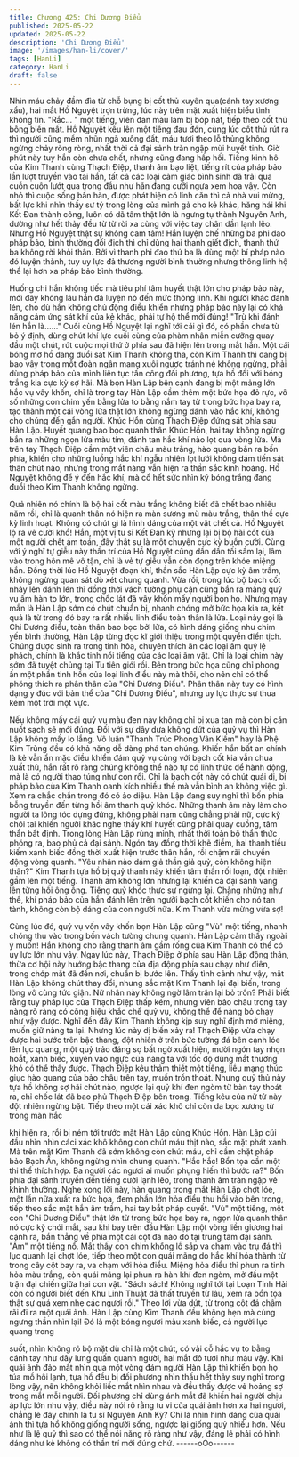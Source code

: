 ```yaml
---
title: Chương 425: Chi Dương Điểu
published: 2025-05-22
updated: 2025-05-22
description: 'Chi Dương Điểu'
image: '/images/han-li/cover/'
tags: [HanLi]
category: HanLi
draft: false
---
```


Nhìn máu chảy đầm đìa từ chỗ bụng bị cốt thủ xuyên qua(cánh
tay xương xẩu), hai mắt Hồ Nguyệt trợn trừng, lúc này trên mặt
xuất hiện biểu tình không tin.
"Rắc… " một tiếng, viên đan màu lam bị bóp nát, tiếp theo cốt thủ
bỗng biến mất.
Hồ Nguyệt kêu lên một tiếng đau đớn, cùng lúc cốt thủ rút ra thì
người cũng mềm nhũn ngã xuống đất, máu tươi theo lỗ thủng
không ngừng chảy ròng ròng, nhất thời cả đại sảnh tràn ngập mùi
huyết tinh.
Giờ phút này tuy hắn còn chưa chết, nhưng cũng đang hấp hối.
Tiếng kinh hô của Kim Thanh cùng Thạch Điệp, thanh âm bạo liệt,
tiếng rít của pháp bảo lần lượt truyền vào tai hắn, tất cả các loại
cảm giác bình sinh đã trải qua cuồn cuộn lướt qua trong đầu như
hắn đang cưỡi ngựa xem hoa vậy.
Còn nhỏ thì cuộc sống bần hàn, được phát hiện có linh căn thì cả
nhà vui mừng, bất lực khi nhìn thấy sư tỷ trong lòng của mình gả
cho kẻ khác, hăng hái khi Kết Đan thành công, luôn có dã tâm
thật lớn là ngưng tụ thành Nguyên Anh, dường như hết thảy đều
từ từ rời xa cùng với việc tay chân dần lạnh lẽo.
Nhưng Hồ Nguyệt thật sự không cam tâm!
Hắn luyện chế những ba phi đao pháp bảo, bình thường đối địch
thì chỉ dùng hai thanh giết địch, thanh thứ ba không rời khỏi thân.
Bởi vì thanh phi đao thứ ba là dùng một bí pháp nào đó luyện
thành, tuy uy lực đả thương người bình thường nhưng thông linh
hộ thể lại hơn xa pháp bảo bình thường.

Huống chi hắn không tiếc mà tiêu phí tâm huyết thật lớn cho pháp
bảo này, mới đây không lâu hắn đã luyện nó đến mức thông linh.
Khi người khác đánh lén, cho dù hắn không chủ động điều khiển
nhưng pháp bảo này lại có khả năng cảm ứng sát khí của kẻ
khác, phải tự hộ thể mới đúng!
"Trừ khi đánh lén hắn là……"
Cuối cùng Hồ Nguyệt lại nghĩ tới cái gì đó, có phần chưa từ bỏ ý
định, dùng chút khí lực cuối cùng của phàm nhân miễn cưỡng
quay đầu một chút, rút cuộc mọi thứ ở phía sau đã hiện lên trong
mắt hắn.
Một cái bóng mơ hồ đang đuổi sát Kim Thanh không tha, còn Kim
Thanh thì đang bị bao vây trong một đoàn ngân mang xuôi ngược
tránh né không ngừng, phải dùng pháp bảo của mình liên tục tấn
công đối phương, tựa hồ đối với bóng trắng kia cực kỳ sợ hãi.
Mà bọn Hàn Lập bên cạnh đang bị một mảng lớn hắc vụ vây
khốn, chỉ là trong tay Hàn Lập cầm thêm một bức họa đỏ rực, vô
số những con chim yến bằng lửa to bằng nắm tay từ trong bức
họa bay ra, tạo thành một cái vòng lửa thật lớn không ngừng
đánh vào hắc khí, không cho chúng đến gần người.
Khúc Hồn cùng Thạch Điệp đứng sát phía sau Hàn Lập.
Huyết quang bao bọc quanh thân Khúc Hồn, hai tay không ngừng
bắn ra những ngọn lửa màu tím, đánh tan hắc khí nào lọt qua
vòng lửa.
Mà trên tay Thạch Điệp cầm một viên châu màu trắng, hào quang
bắn ra bốn phía, khiến cho những luồng hắc khí ngẫu nhiên lọt
lưới không dám tiến sát thân chút nào, nhưng trong mắt nàng vẫn
hiện ra thần sắc kinh hoảng.
Hồ Nguyệt không để ý đến hắc khí, mà cố hết sức nhìn kỹ bóng
trắng đang đuổi theo Kim Thanh không ngừng.

Quả nhiên nó chính là bộ hài cốt màu trắng không biết đã chết
bao nhiêu năm rồi, chỉ là quanh thân nó hiện ra màn sương mù
màu trắng, thân thể cực kỳ linh hoạt. Không có chút gì là hình
dáng của một vật chết cả.
Hồ Nguyệt lộ ra vẻ cười khổ!
Hắn, một vị tu sĩ Kết Đan kỳ nhưng lại bị bộ hài cốt của một người
chết ám toán, đây thật sự là một chuyện cực kỳ buồn cười.
Cùng với ý nghĩ tự giễu này thần trí của Hồ Nguyệt cũng dần dần
tối sầm lại, lâm vào trong hôn mê vô tận, chỉ là vẻ tự giễu vẫn còn
đọng trên khóe miệng hắn.
Đồng thời lúc Hồ Nguyệt đoạn khí, thần sắc Hàn Lập cực kỳ âm
trầm, không ngừng quan sát dò xét chung quanh.
Vừa rồi, trong lúc bộ bạch cốt nhảy lên đánh lén thì đồng thời
vách tường phụ cận cũng bắn ra màng quỷ vụ âm hàn to lớn,
trong chốc lát đã vây khốn mấy người bọn họ.
Nhưng may mắn là Hàn Lập sớm có chút chuẩn bị, nhanh chóng
mở bức họa kia ra, kết quả là từ trong đó bay ra rất nhiều linh
điểu toàn thân là lửa.
Loại này gọi là Chi Dương điểu, toàn thân bao bọc bởi lửa, có
hình dáng giống như chim yến bình thường, Hàn Lập từng đọc kĩ
giới thiệu trong một quyển điển tịch.
Chúng được sinh ra trong tinh hỏa, chuyên thích ăn các loại âm
quỷ lệ phách, chính là khắc tinh nổi tiếng của các loại âm vật.
Chỉ là loại chim này sớm đã tuyệt chủng tại Tu tiên giới rồi. Bên
trong bức họa cũng chỉ phong ấn một phần tinh hồn của loại linh
điểu này mà thôi, cho nên chỉ có thể phóng thích ra phân thân của
"Chi Dương Điểu".
Phân thân này tuy có hình dạng y đúc với bản thể của "Chi
Dương Điểu", nhưng uy lực thực sự thua kém một trời một vực.

Nếu không mấy cái quỷ vụ màu đen này không chỉ bị xua tan mà
còn bị cắn nuốt sạch sẽ mới đúng.
Đối với sự dây dưa không dứt của quỷ vụ thì Hàn Lập không mấy
lo lắng. Vô luận "Thanh Trúc Phong Vân Kiếm" hay là Phệ Kim
Trùng đều có khả năng dễ dàng phá tan chúng.
Khiến hắn bất an chính là kẻ vẫn ẩn mặc điều khiển đám quỷ vụ
cùng với bạch cốt kia vẫn chua xuất thủ, hắn rất rõ ràng chúng
không thể nào tự có linh thức để hành động, mà là có người thao
túng như con rối. Chỉ là bạch cốt này có chút quái dị, bị pháp bảo
của Kim Thanh oanh kích nhiều thế mà vẫn bình an không việc gì.
Xem ra chắc chắn trong đó có ảo diệu.
Hàn Lập đang suy nghĩ thì bốn phía bỗng truyền đến từng hồi âm
thanh quỷ khóc.
Những thanh âm này làm cho người ta lông tóc dựng đứng,
không phải nam cũng chẳng phải nữ, cực kỳ chói tai khiến người
khác nghe thấy khí huyết cũng phải quay cuồng, tâm thần bất
định.
Trong lòng Hàn Lập rùng mình, nhất thời toàn bộ thần thức phóng
ra, bao phủ cả đại sảnh. Ngón tay đồng thời khẽ điểm, hai thanh
tiểu kiếm xanh biếc đồng thời xuất hiện trước thân hắn, rồi chậm
rãi chuyển động vòng quanh.
"Yêu nhân nào dám giả thần giả quỷ, còn không hiện thân?" Kim
Thanh tựa hồ bị quỷ thanh này khiến tâm thần rối loạn, đột nhiên
gầm lên một tiếng.
Thanh âm không lớn nhưng lại khiến cả đại sảnh vang lên từng
hồi ông ông. Tiếng quỷ khóc thực sự ngừng lại.
Chẳng những như thế, khi pháp bảo của hắn đánh lên trên người
bạch cốt khiến cho nó tan tành, không còn bộ dáng của con
người nữa.
Kim Thanh vừa mừng vừa sợ!

Cùng lúc đó, quỷ vụ vốn vây khốn bọn Hàn Lập cũng "Vù" một
tiếng, nhanh chóng thu vào trong bốn vách tường chung quanh.
Hàn Lập cảm thấy ngoài ý muốn! Hắn không cho rằng thanh âm
gầm rống của Kim Thanh có thể có uy lực lớn như vậy.
Ngay lúc này, Thạch Điệp ở phía sau Hàn Lập động thân, thừa cơ
hội này hướng bậc thang của địa động phía sau chạy như điên,
trong chớp mắt đã đến nơi, chuẩn bị bước lên.
Thấy tình cảnh như vậy, mặt Hàn Lập không chút thay đổi, nhưng
sắc mặt Kim Thanh lại đại biến, trong lòng vô cùng tức giận.
Nữ nhân này không ngờ lâm trận lại bỏ trốn?
Phải biết rằng tuy pháp lực của Thạch Điệp thấp kém, nhưng viên
bảo châu trong tay nàng rõ ràng có công hiệu khắc chế quỷ vụ,
không thể để nàng bỏ chạy như vậy được.
Nghĩ đến đây Kim Thanh không kịp suy nghĩ định mở miệng,
muốn giữ nàng ta lại.
Nhưng lúc này dị biến xảy ra!
Thạch Điệp vừa chạy được hai bước trên bậc thang, đột nhiên ở
trên bức tường đá bên cạnh lóe lên lục quang, một quỷ trảo đáng
sợ bất ngờ xuất hiện, mười ngón tay nhọn hoắt, xanh biếc, xuyên
vào ngực của nàng ta với tốc độ dùng mắt thường khó có thể
thấy được.
Thạch Điệp kêu thảm thiết một tiếng, liều mạng thúc giục hào
quang của bảo châu trên tay, muốn trốn thoát.
Nhưng quỷ thủ này tựa hồ không sợ hãi chút nào, ngược lại quỷ
khí đen ngòm từ bàn tay thoát ra, chỉ chốc lát đã bao phủ Thạch
Điệp bên trong.
Tiếng kêu của nữ tử này đột nhiên ngừng bặt.
Tiếp theo một cái xác khô chỉ còn da bọc xương từ trong màn hắc

khí hiện ra, rồi bị ném tới trước mặt Hàn Lập cùng Khúc Hồn.
Hàn Lập cúi đầu nhìn nhìn cáci xác khô không còn chút máu thịt
nào, sắc mặt phát xanh.
Mà trên mặt Kim Thanh đã sớm không còn chút máu, chỉ cầm
chặt pháp bảo Bạch Ấn, không ngừng nhìn chung quanh.
"Hắc hắc! Bổn tọa cần một thi thể thích hợp. Ba người các ngươi
ai muốn phụng hiến thì bước ra?" Bốn phía đại sảnh truyền đến
tiếng cười lạnh lẽo, trong thanh âm tràn ngập vẻ khinh thường.
Nghe xong lời này, hàn quang trong mắt Hàn Lập chợt lóe, một
lần nữa xuất ra bức họa, đem phần lớn hỏa điểu thu hồi vào bên
trong, tiếp theo sắc mặt hắn âm trầm, hai tay bắt pháp quyết.
"Vù" một tiếng, một con "Chi Dương Điểu" thật lớn từ trong bức
họa bay ra, ngọn lửa quanh thân nó cực kỳ chói mắt, sau khi bay
trên đầu Hàn Lập một vòng liền giương hai cánh ra, bắn thẳng về
phía một cái cột đá nào đó tại trung tâm đại sảnh.
"Ầm" một tiếng nổ.
Mắt thấy con chim khổng lồ sắp va chạm vào trụ đá thì lục quanh
lại chợt lóe, tiếp theo một con quái mãng do hắc khí hóa thành từ
trong cây cột bay ra, va chạm với hỏa điểu.
Miệng hỏa điểu thì phun ra tinh hỏa màu trắng, còn quái mãng lại
phun ra hàn khí đen ngòm, mở đầu một trận đại chiến giữa hai
con vật.
"Sách sách! Không nghĩ tới tại Loạn Tinh Hải còn có người biết
đến Khu Linh Thuật đã thất truyền từ lâu, xem ra bổn tọa thật sự
quá xem nhẹ các ngươi rồi." Theo lời vừa dứt, từ trong cột đá
chậm rãi đi ra một quái ảnh.
Hàn Lập cùng Kim Thanh đều không hẹn mà cùng ngưng thần
nhìn lại!
Đó là một bóng người màu xanh biếc, cả người lục quang trong

suốt, nhìn không rõ bộ mặt dù chỉ là một chút, có vài cỗ hắc vụ to
bằng cánh tay như dây lưng quấn quanh người, hai mắt đỏ tươi
như máu vậy.
Khi quái ảnh đảo mắt nhìn qua một vòng đám người Hàn Lập thì
khiến bọn họ túa mồ hôi lạnh, tựa hồ đều bị đối phương nhìn thấu
hết thảy suy nghĩ trong lòng vậy, nên không khỏi liếc mắt nhìn
nhau và đều thấy được vẻ hoảng sợ trong mắt mỗi người.
Đối phương chỉ dùng ánh mắt đã khiến hai người chịu áp lực lớn
như vậy, điều này nói rõ rằng tu vi của quái ảnh hơn xa hai người,
chẳng lẽ đây chính là tu sĩ Nguyên Anh Kỳ?
Chỉ là nhìn hình dáng của quái ảnh thì tựa hồ không giống người
sống, ngược lại giống quỷ nhiều hơn.
Nếu như là lệ quỷ thì sao có thể nói năng rõ ràng như vậy, đáng
lẽ phải có hình dáng như kẻ không có thần trí mới đúng chứ.
------oOo------
